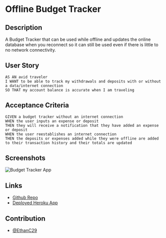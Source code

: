 # Offline Budget Tracker

## Description

A Budget Tracker that can be used while offline and updates the online database when you reconnect so it can still be used even if there is little to no network connectivity. 

## User Story

```
AS AN avid traveler
I WANT to be able to track my withdrawals and deposits with or without a data/internet connection
SO THAT my account balance is accurate when I am traveling 
```

## Acceptance Criteria

```
GIVEN a budget tracker without an internet connection
WHEN the user inputs an expense or deposit
THEN they will receive a notification that they have added an expense or deposit
WHEN the user reestablishes an internet connection
THEN the deposits or expenses added while they were offline are added to their transaction history and their totals are updated
```

## Screenshots

![Budget Tracker App](/dist/images/Budget-Tracker-1.png)

## Links

- [Github Repo](https://github.com/EthanC29/Offline-Budget-Tracker)
- [Deployed Heroku App](https://frozen-scrubland-69340.herokuapp.com/)

## Contribution

- [@EthanC29](https://github.com/EthanC29)